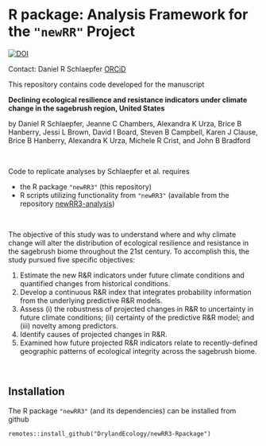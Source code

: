 [newRR3-Rpackage]: https://github.com/DrylandEcology/newRR3-Rpackage
[newRR3-analysis]: https://github.com/DrylandEcology/newRR3-analysis



# R package: Analysis Framework for the `"newRR"` Project
[![DOI](https://zenodo.org/badge/XXX.svg)](https://zenodo.org/badge/latestdoi/XXX)

Contact: Daniel R Schlaepfer [ORCiD](https://orcid.org/0000-0001-9973-2065)


This repository contains code developed for the manuscript

**Declining ecological resilience and resistance indicators under climate change
in the sagebrush region, United States**

by Daniel R Schlaepfer, Jeanne C Chambers, Alexandra K Urza,
Brice B Hanberry, Jessi L Brown, David I Board, Steven B Campbell,
Karen J Clause, Brice B Hanberry, Alexandra K Urza, Michele R Crist,
and John B Bradford


<br>

Code to replicate analyses by Schlaepfer et al. requires
  * the R package `"newRR3"`
    (this repository)
  * R scripts utilizing functionality from `"newRR3"`
    (available from the repository [newRR3-analysis][])


<br>

The objective of this study was to understand where and why climate change
will alter the distribution of ecological resilience and resistance
in the sagebrush biome throughout the 21st century.
To accomplish this, the study pursued five specific objectives:
  1. Estimate the new R&R indicators under future climate conditions and
     quantified changes from historical conditions.
  1. Develop a continuous R&R index that integrates probability information
     from the underlying predictive R&R models.
  1. Assess (i) the robustness of projected changes in R&R to
     uncertainty in future climate conditions;
     (ii) certainty of the predictive R&R model; and
     (iii) novelty among predictors.
  1. Identify causes of projected changes in R&R.
  1. Examined how future projected R&R indicators relate to
     recently-defined geographic patterns of ecological integrity
     across the sagebrush biome.


<br>
<a name="installation"></a>

## Installation

The R package `"newRR3"` (and its dependencies) can be installed from github
  ```{r}
  remotes::install_github("DrylandEcology/newRR3-Rpackage")
  ```
